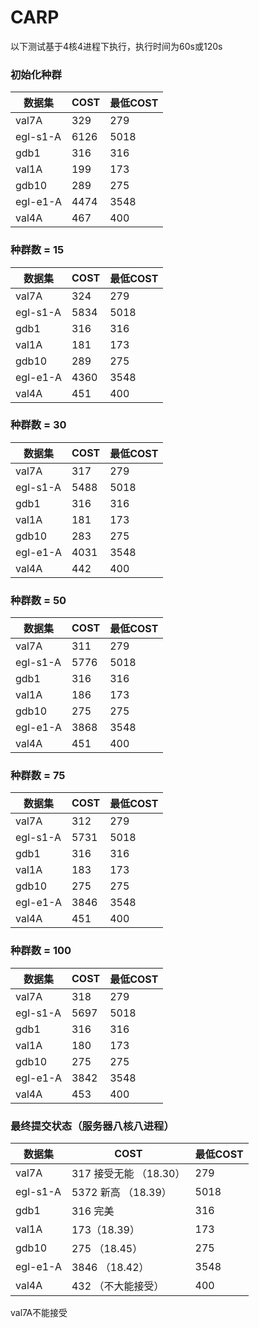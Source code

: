 # CARP
以下测试基于4核4进程下执行，执行时间为60s或120s

### 初始化种群

| 数据集   | COST | 最低COST |
| -------- | ---- | -------- |
| val7A    | 329  | 279      |
| egl-s1-A | 6126 | 5018     |
| gdb1     | 316  | 316      |
| val1A    | 199  | 173      |
| gdb10    | 289  | 275      |
| egl-e1-A | 4474 | 3548     |
| val4A    | 467  | 400      |

### 种群数 = 15

| 数据集   | COST | 最低COST |
| -------- | ---- | -------- |
| val7A    | 324  | 279      |
| egl-s1-A | 5834 | 5018     |
| gdb1     | 316  | 316      |
| val1A    | 181  | 173      |
| gdb10    | 289  | 275      |
| egl-e1-A | 4360 | 3548     |
| val4A    | 451  | 400      |

### 种群数 = 30

| 数据集   | COST | 最低COST |
| -------- | ---- | -------- |
| val7A    | 317  | 279      |
| egl-s1-A | 5488 | 5018     |
| gdb1     | 316  | 316      |
| val1A    | 181  | 173      |
| gdb10    | 283  | 275      |
| egl-e1-A | 4031 | 3548     |
| val4A    | 442  | 400      |

### 种群数 = 50

| 数据集   | COST | 最低COST |
| -------- | ---- | -------- |
| val7A    | 311  | 279      |
| egl-s1-A | 5776 | 5018     |
| gdb1     | 316  | 316      |
| val1A    | 186  | 173      |
| gdb10    | 275  | 275      |
| egl-e1-A | 3868 | 3548     |
| val4A    | 451  | 400      |

### 种群数 = 75

| 数据集   | COST | 最低COST |
| -------- | ---- | -------- |
| val7A    | 312  | 279      |
| egl-s1-A | 5731 | 5018     |
| gdb1     | 316  | 316      |
| val1A    | 183  | 173      |
| gdb10    | 275  | 275      |
| egl-e1-A | 3846 | 3548     |
| val4A    | 451  | 400      |



### 种群数 = 100

| 数据集   | COST | 最低COST |
| -------- | ---- | -------- |
| val7A    | 318  | 279      |
| egl-s1-A | 5697 | 5018     |
| gdb1     | 316  | 316      |
| val1A    | 180  | 173      |
| gdb10    | 275  | 275      |
| egl-e1-A | 3842 | 3548     |
| val4A    | 453  | 400      |



### 最终提交状态（服务器八核八进程）

| 数据集   | COST                    | 最低COST |
| -------- | ----------------------- | -------- |
| val7A    | 317 接受无能  （18.30） | 279      |
| egl-s1-A | 5372 新高 （18.39）     | 5018     |
| gdb1     | 316 完美                | 316      |
| val1A    | 173（18.39）            | 173      |
| gdb10    | 275 （18.45）           | 275      |
| egl-e1-A | 3846 （18.42）          | 3548     |
| val4A    | 432 （不大能接受）      | 400      |

val7A不能接受

